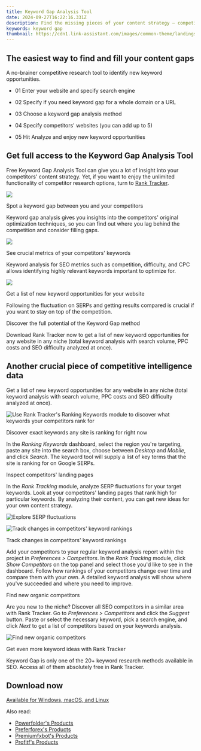 ```yaml
---
title: Keyword Gap Analysis Tool
date: 2024-09-27T16:22:16.331Z
description: Find the missing pieces of your content strategy — competitors' SEO keywords your site doesn't rank for.
keywords: keyword gap
thumbnail: https://cdn1.link-assistant.com/images/common-theme/landings/keyword-research/keyword-gap/screen-01.svg
---
```


## The easiest way to find and fill your content gaps

A no-brainer competitive research tool to identify new keyword opportunities.

- 01 Enter your website and specify search engine

- 02 Specify if you need keyword gap for a whole domain or a URL

- 03 Choose a keyword gap analysis method

- 04 Specify competitors' websites (you can add up to 5)

- 05 Hit Analyze and enjoy new keyword opportunities

## Get full access to the Keyword Gap Analysis Tool

Free Keyword Gap Analysis Tool can give you a lot of insight into your competitors' content strategy. Yet, if you want to enjoy the unlimited functionality of competitor research options, turn to [Rank Tracker](https://www.link-assistant.com/rank-tracker/).

![](https://cdn1.link-assistant.com/images/common-theme/landings/keyword-research/keyword-gap/icon-1.svg)

Spot a keyword gap between you and your competitors

Keyword gap analysis gives you insights into the competitors' original optimization techniques, so you can find out where you lag behind the competition and consider filling gaps.

![](https://cdn1.link-assistant.com/images/common-theme/landings/keyword-research/keyword-gap/icon-2.svg)

See crucial metrics of your competitors' keywords

Keyword analysis for SEO metrics such as competition, difficulty, and CPC allows identifying highly relevant keywords important to optimize for.

![](https://cdn1.link-assistant.com/images/common-theme/landings/keyword-research/keyword-gap/icon-3.svg)

Get a list of new keyword opportunities for your website

Following the fluctuation on SERPs and getting results compared is crucial if you want to stay on top of the competition.

Discover the full potential of the Keyword Gap method

Download Rank Tracker now to get a list of new keyword opportunities for any website in any niche (total keyword analysis with search volume, PPC costs and SEO difficulty analyzed at once).

## Another crucial piece of competitive intelligence data

Get a list of new keyword opportunities for any website in any niche (total keyword analysis with search volume, PPC costs and SEO difficulty analyzed at once).

![Use Rank Tracker's Ranking Keywords module to discover what keywords your competitors rank for](https://cdn1.link-assistant.com/images/common-theme/landings/keyword-research/keyword-gap/screen-01.svg)

Discover exact keywords any site is ranking for right now

In the _Ranking Keywords_ dashboard, select the region you're targeting, paste any site into the search box, choose between _Desktop_ and _Mobile_, and click _Search_. The keyword tool will supply a list of key terms that the site is ranking for on Google SERPs.

Inspect competitors' landing pages

In the _Rank Tracking_ module, analyze SERP fluctuations for your target keywords. Look at your competitors' landing pages that rank high for particular keywords. By analyzing their content, you can get new ideas for your own content strategy.

![Explore SERP fluctuations](https://cdn1.link-assistant.com/images/common-theme/landings/keyword-research/keyword-gap/screen-02.svg)

![Track changes in competitors' keyword rankings](https://cdn1.link-assistant.com/images/common-theme/landings/keyword-research/keyword-gap/screen-03.svg)

Track changes in competitors' keyword rankings

Add your competitors to your regular keyword analysis report within the project in _Preferences > Competitors_. In the _Rank Tracking_ module, click _Show Competitors_ on the top panel and select those you'd like to see in the dashboard. Follow how rankings of your competitors change over time and compare them with your own. A detailed keyword analysis will show where you've succeeded and where you need to improve.

Find new organic competitors

Are you new to the niche? Discover all SEO competitors in a similar area with Rank Tracker. Go to _Preferences > Competitors_ and click the _Suggest_ button. Paste or select the necessary keyword, pick a search engine, and click _Next_ to get a list of competitors based on your keywords analysis.

![Find new organic competitors](https://cdn1.link-assistant.com/images/common-theme/landings/keyword-research/keyword-gap/screen-04.svg)

Get even more keyword ideas with Rank Tracker

Keyword Gap is only one of the 20+ keyword research methods available in SEO. Access all of them absolutely free in Rank Tracker.

## Download now

[Available for Windows, macOS, and Linux](https://secure.2checkout.com/order/cart.php?PRODS=4940312&QTY=1&AFFILIATE=108875)

<ins class="adsbygoogle"
    style="display:block"
    data-ad-format="autorelaxed"
    data-ad-client="ca-pub-7571918770474297"
    data-ad-slot="1223367746"></ins>

<span class="atpl-alsoreadstyle">Also read:</span>
<div><ul>
<li><a href="https://tools.techidaily.com/powerfolder/products/"><u>Powerfolder's Products</u></a></li>
<li><a href="https://tools.techidaily.com/preferforex/products/"><u>Preferforex's Products</u></a></li>
<li><a href="https://tools.techidaily.com/premiumfxbot/products/"><u>Premiumfxbot's Products</u></a></li>
<li><a href="https://tools.techidaily.com/profitf/products/"><u>Profitf's Products</u></a></li>
</ul></div>

